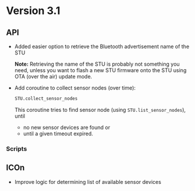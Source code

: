 # Version 3.1

## API

- Added easier option to retrieve the Bluetooth advertisement name of the STU

  **Note:** Retrieving the name of the STU is probably not something you need, unless you want to flash a new STU firmware onto the STU using OTA (over the air) update mode.

- Add coroutine to collect sensor nodes (over time):

  ```py
  STU.collect_sensor_nodes
  ```

  This coroutine tries to find sensor node (using `STU.list_sensor_nodes`), until
  - no new sensor devices are found or
  - until a given timeout expired.

### Scripts

## ICOn

- Improve logic for determining list of available sensor devices
